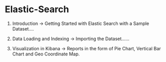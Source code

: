# Elastic-Search

1) Introduction -> Getting Started with Elastic Search with a Sample Dataset....

2) Data Loading and Indexing -> Importing the Dataset......

3) Visualization in Kibana -> Reports in the form of Pie Chart, Vertical Bar Chart and Geo Coordinate Map.

